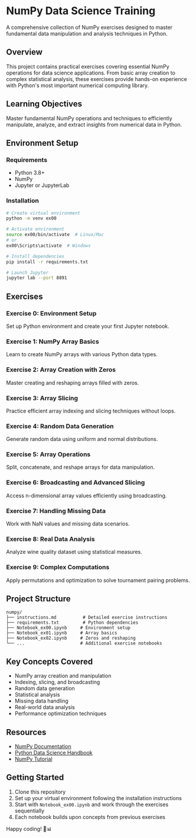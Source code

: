 # NumPy Data Science Training

A comprehensive collection of NumPy exercises designed to master fundamental data manipulation and analysis techniques in Python.

## Overview

This project contains practical exercises covering essential NumPy operations for data science applications. From basic array creation to complex statistical analysis, these exercises provide hands-on experience with Python's most important numerical computing library.

## Learning Objectives

Master fundamental NumPy operations and techniques to efficiently manipulate, analyze, and extract insights from numerical data in Python.

## Environment Setup

### Requirements
- Python 3.8+
- NumPy
- Jupyter or JupyterLab

### Installation
```bash
# Create virtual environment
python -m venv ex00

# Activate environment
source ex00/bin/activate  # Linux/Mac
# or
ex00\Scripts\activate  # Windows

# Install dependencies
pip install -r requirements.txt

# Launch Jupyter
jupyter lab --port 8891
```

## Exercises

### Exercise 0: Environment Setup
Set up Python environment and create your first Jupyter notebook.

### Exercise 1: NumPy Array Basics
Learn to create NumPy arrays with various Python data types.

### Exercise 2: Array Creation with Zeros
Master creating and reshaping arrays filled with zeros.

### Exercise 3: Array Slicing
Practice efficient array indexing and slicing techniques without loops.

### Exercise 4: Random Data Generation
Generate random data using uniform and normal distributions.

### Exercise 5: Array Operations
Split, concatenate, and reshape arrays for data manipulation.

### Exercise 6: Broadcasting and Advanced Slicing
Access n-dimensional array values efficiently using broadcasting.

### Exercise 7: Handling Missing Data
Work with NaN values and missing data scenarios.

### Exercise 8: Real Data Analysis
Analyze wine quality dataset using statistical measures.

### Exercise 9: Complex Computations
Apply permutations and optimization to solve tournament pairing problems.

## Project Structure
```
numpy/
├── instructions.md          # Detailed exercise instructions
├── requirements.txt         # Python dependencies
├── Notebook_ex00.ipynb     # Environment setup
├── Notebook_ex01.ipynb     # Array basics
├── Notebook_ex02.ipynb     # Zeros and reshaping
└── ...                     # Additional exercise notebooks
```

## Key Concepts Covered

- NumPy array creation and manipulation
- Indexing, slicing, and broadcasting
- Random data generation
- Statistical analysis
- Missing data handling
- Real-world data analysis
- Performance optimization techniques

## Resources

- [NumPy Documentation](https://numpy.org/doc/)
- [Python Data Science Handbook](https://jakevdp.github.io/PythonDataScienceHandbook/)
- [NumPy Tutorial](https://www.nvidia.com/en-us/glossary/numpy/)

## Getting Started

1. Clone this repository
2. Set up your virtual environment following the installation instructions
3. Start with `Notebook_ex00.ipynb` and work through the exercises sequentially
4. Each notebook builds upon concepts from previous exercises

Happy coding! 🐍📊
